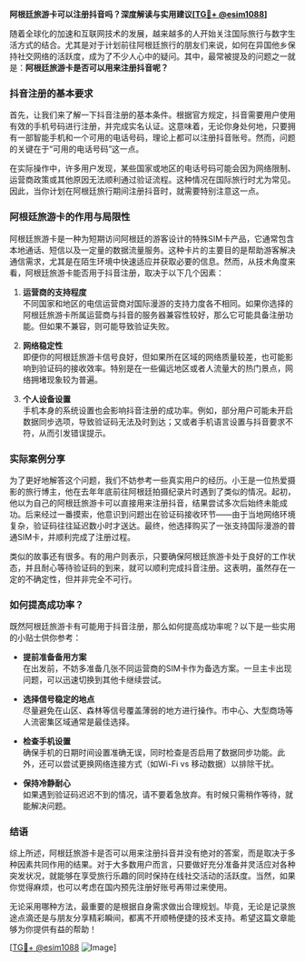 **阿根廷旅游卡可以注册抖音吗？深度解读与实用建议[[TG💪+ @esim1088](https://t.me/s/esim1088)]**

随着全球化的加速和互联网技术的发展，越来越多的人开始关注国际旅行与数字生活方式的结合。尤其是对于计划前往阿根廷旅行的朋友们来说，如何在异国他乡保持社交网络的活跃度，成为了不少人心中的疑问。其中，最常被提及的问题之一就是：**阿根廷旅游卡是否可以用来注册抖音呢？**

### 抖音注册的基本要求

首先，让我们来了解一下抖音注册的基本条件。根据官方规定，抖音需要用户使用有效的手机号码进行注册，并完成实名认证。这意味着，无论你身处何地，只要拥有一部智能手机和一个可用的电话号码，理论上都可以注册抖音账号。然而，问题的关键在于“可用的电话号码”这一点。

在实际操作中，许多用户发现，某些国家或地区的电话号码可能会因为网络限制、运营商政策或其他原因无法顺利通过验证流程。这种情况在国际旅行时尤为常见。因此，当你计划在阿根廷旅行期间注册抖音时，就需要特别注意这一点。

### 阿根廷旅游卡的作用与局限性

阿根廷旅游卡是一种为短期访问阿根廷的游客设计的特殊SIM卡产品，它通常包含本地通话、短信以及一定量的数据流量服务。这种卡片的主要目的是帮助游客解决通信需求，尤其是在陌生环境中快速适应并获取必要的信息。然而，从技术角度来看，阿根廷旅游卡能否用于抖音注册，取决于以下几个因素：

1. **运营商的支持程度**  
   不同国家和地区的电信运营商对国际漫游的支持力度各不相同。如果你选择的阿根廷旅游卡所属运营商与抖音的服务器兼容性较好，那么它可能具备注册功能。但如果不兼容，则可能导致验证失败。

2. **网络稳定性**  
 即便你的阿根廷旅游卡信号良好，但如果所在区域的网络质量较差，也可能影响到验证码的接收效率。特别是在一些偏远地区或者人流量大的热门景点，网络拥堵现象较为普遍。

3. **个人设备设置**  
 手机本身的系统设置也会影响抖音注册的成功率。例如，部分用户可能未开启数据同步选项，导致验证码无法及时到达；又或者手机语言设置与抖音要求不符，从而引发错误提示。

### 实际案例分享

为了更好地解答这个问题，我们不妨参考一些真实用户的经历。小王是一位热爱摄影的旅行博主，他在去年年底前往阿根廷拍摄纪录片时遇到了类似的情况。起初，他以为自己的阿根廷旅游卡可以直接用来注册抖音，结果尝试多次后始终未能成功。后来经过一番摸索，他意识到问题出在验证码接收环节——由于当地网络环境复杂，验证码往往延迟数小时才送达。最终，他选择购买了一张支持国际漫游的普通SIM卡，并顺利完成了注册过程。

类似的故事还有很多。有的用户则表示，只要确保阿根廷旅游卡处于良好的工作状态，并且耐心等待验证码的到来，就可以顺利完成抖音注册。这表明，虽然存在一定的不确定性，但并非完全不可行。

### 如何提高成功率？

既然阿根廷旅游卡有可能用于抖音注册，那么如何提高成功率呢？以下是一些实用的小贴士供你参考：

- **提前准备备用方案**  
 在出发前，不妨多准备几张不同运营商的SIM卡作为备选方案。一旦主卡出现问题，可以迅速切换到其他卡继续尝试。

- **选择信号稳定的地点**  
 尽量避免在山区、森林等信号覆盖薄弱的地方进行操作。市中心、大型商场等人流密集区域通常是最佳选择。

- **检查手机设置**  
 确保手机的日期时间设置准确无误，同时检查是否启用了数据同步功能。此外，还可以尝试更换网络连接方式（如Wi-Fi vs 移动数据）以排除干扰。

- **保持冷静耐心**  
 如果遇到验证码迟迟不到的情况，请不要着急放弃。有时候只需稍作等待，就能解决问题。

### 结语

综上所述，阿根廷旅游卡是否可以用来注册抖音并没有绝对的答案，而是取决于多种因素共同作用的结果。对于大多数用户而言，只要做好充分准备并灵活应对各种突发状况，就能够在享受旅行乐趣的同时保持在线社交活动的活跃度。当然，如果你觉得麻烦，也可以考虑在国内预先注册好账号再带过来使用。

无论采用哪种方法，最重要的是根据自身需求做出合理规划。毕竟，无论是记录旅途点滴还是与朋友分享精彩瞬间，都离不开顺畅便捷的技术支持。希望这篇文章能够为你提供有益的帮助！

[[TG💪+ @esim1088](https://t.me/s/esim1088) ![Image](https://i.postimg.cc/4NQfJmqS/Snipaste-2025-05-13-00-14-12.png)]